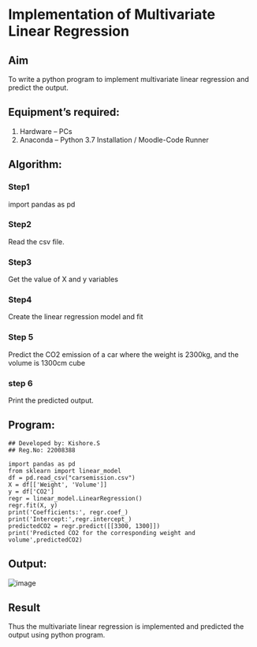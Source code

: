# Implementation of Multivariate Linear Regression
## Aim
To write a python program to implement multivariate linear regression and predict the output.
## Equipment’s required:
1.	Hardware – PCs
2.	Anaconda – Python 3.7 Installation / Moodle-Code Runner
## Algorithm:
### Step1
import pandas as pd

### Step2
Read the csv file.

### Step3
Get the value of X and y variables

### Step4
Create the linear regression model and fit

### Step 5
Predict the CO2 emission of a car where the weight is 2300kg, and the volume is 1300cm
cube

### step 6
Print the predicted output.

## Program:
```
## Developed by: Kishore.S
## Reg.No: 22008388

import pandas as pd
from sklearn import linear_model
df = pd.read_csv("carsemission.csv")
X = df[['Weight', 'Volume']]
y = df['CO2']
regr = linear_model.LinearRegression()
regr.fit(X, y)
print('Coefficients:', regr.coef_)
print('Intercept:',regr.intercept_)
predictedCO2 = regr.predict([[3300, 1300]])
print('Predicted CO2 for the corresponding weight and volume',predictedCO2)

```
## Output:
![image](https://user-images.githubusercontent.com/118679883/214308148-6d9e93b5-a4f6-4c81-860a-4dc577ab3340.png)


## Result
Thus the multivariate linear regression is implemented and predicted the output using python program.
